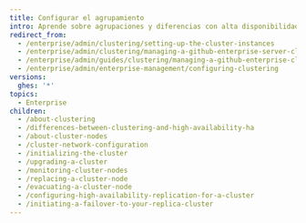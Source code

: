 ```yaml
---
title: Configurar el agrupamiento
intro: Aprende sobre agrupaciones y diferencias con alta disponibilidad.
redirect_from:
  - /enterprise/admin/clustering/setting-up-the-cluster-instances
  - /enterprise/admin/clustering/managing-a-github-enterprise-server-cluster
  - /enterprise/admin/guides/clustering/managing-a-github-enterprise-cluster
  - /enterprise/admin/enterprise-management/configuring-clustering
versions:
  ghes: '*'
topics:
  - Enterprise
children:
  - /about-clustering
  - /differences-between-clustering-and-high-availability-ha
  - /about-cluster-nodes
  - /cluster-network-configuration
  - /initializing-the-cluster
  - /upgrading-a-cluster
  - /monitoring-cluster-nodes
  - /replacing-a-cluster-node
  - /evacuating-a-cluster-node
  - /configuring-high-availability-replication-for-a-cluster
  - /initiating-a-failover-to-your-replica-cluster
---
```


